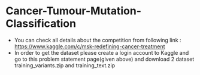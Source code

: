 # Cancer-Tumour-Mutation-Classification
  * You can check all details about the competition from following link : https://www.kaggle.com/c/msk-redefining-cancer-treatment
  * In order to get the dataset please create a login account to Kaggle and go to this problem statement page(given above) and download 2     dataset training_variants.zip and training_text.zip

